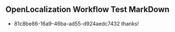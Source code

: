 ## OpenLocalization Workflow Test MarkDown
* 81c8be86-16a9-46ba-ad55-d924aedc7432 thanks!

<!--HONumber=Sep16_HO1-->


